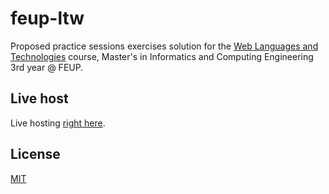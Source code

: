 # feup-ltw

Proposed practice sessions exercises solution for the
[Web Languages and Technologies](https://sigarra.up.pt/feup/en/UCURR_GERAL.FICHA_UC_VIEW?pv_ocorrencia_id=281471) course, Master's in Informatics and Computing Engineering 3rd year @ FEUP.

## Live host

Live hosting [right here](https://web.fe.up.pt/~up201909936/ltw).

## License

[MIT](https://opensource.org/licenses/MIT)
